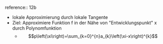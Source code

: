 reference:: 12b

- lokale Approximierung durch lokale Tangente
- Ziel: Approximiere Funktion f in der Nähe von "Entwicklungspunkt" x durch Polynomfunktion
	- $$p\left(\xi\right)=\sum_{k=0}^{n}a_{k}\left(\xi-x\right)^{k}$$